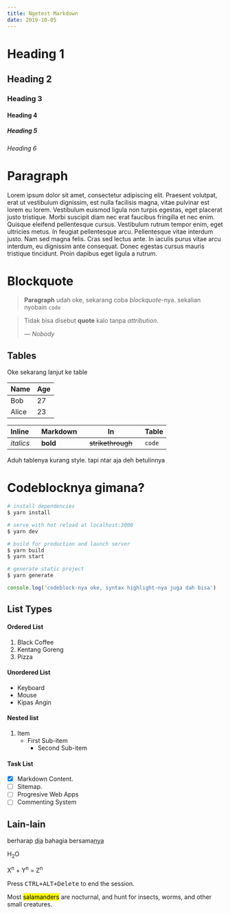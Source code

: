 ```yaml
---
title: Ngetest Markdown
date: 2019-10-05
---
```


# Heading 1
## Heading 2
### Heading 3
#### Heading 4
##### Heading 5
###### Heading 6

# Paragraph
Lorem ipsum dolor sit amet, consectetur adipiscing elit. Praesent volutpat, erat ut vestibulum dignissim, est nulla facilisis magna, vitae pulvinar est lorem eu lorem. Vestibulum euismod ligula non turpis egestas, eget placerat justo tristique. Morbi suscipit diam nec erat faucibus fringilla et nec enim. Quisque eleifend pellentesque cursus. Vestibulum rutrum tempor enim, eget ultricies metus. In feugiat pellentesque arcu. Pellentesque vitae interdum justo. Nam sed magna felis. Cras sed lectus ante. In iaculis purus vitae arcu interdum, eu dignissim ante consequat. Donec egestas cursus mauris tristique tincidunt. Proin dapibus eget ligula a rutrum. 

# Blockquote
> **Paragraph** udah oke, sekarang coba *blockquote*-nya. sekalian nyobain `code`

> Tidak bisa disebut **quote** kalo tanpa *attribution*.</p>
> — <cite>Nobody</cite>

## Tables
Oke sekarang lanjut ke table

Name | Age
-----|------
 Bob | 27
Alice| 23


| Inline&nbsp;&nbsp;&nbsp; | Markdown&nbsp;&nbsp;&nbsp; | In&nbsp;&nbsp;&nbsp; | Table |
| ---------- | --------- | ----------------- | ---------- |
| *italics*  | **bold**  | ~~strikethrough~~&nbsp;&nbsp;&nbsp; | `code` |

Aduh tablenya kurang style. tapi ntar aja deh betulinnya

# Codeblocknya gimana?
``` bash
# install dependencies
$ yarn install

# serve with hot reload at localhost:3000
$ yarn dev

# build for production and launch server
$ yarn build
$ yarn start

# generate static project
$ yarn generate
```

```js
console.log('codeblock-nya oke, syntax highlight-nya juga dah bisa')
```

## List Types

#### Ordered List

1. Black Coffee
2. Kentang Goreng
3. Pizza

#### Unordered List

* Keyboard
* Mouse
* Kipas Angin

#### Nested list

1. Item
    * First Sub-item
        - Second Sub-item

#### Task List
- [x] Markdown Content.
- [ ] Sitemap.
- [ ] Progresive Web Apps
- [ ] Commenting System

## Lain-lain

berharap <abbr title="Kamu">dia</abbr> bahagia bersama<abbr title="Si Dia">nya</abbr>

H<sub>2</sub>O

X<sup>n</sup> + Y<sup>n</sup> = Z<sup>n</sup>

Press <kbd><kbd>CTRL</kbd>+<kbd>ALT</kbd>+<kbd>Delete</kbd></kbd> to end the session.

Most <mark>salamanders</mark> are nocturnal, and hunt for insects, worms, and other small creatures.
